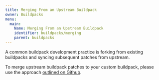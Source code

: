 ```yaml
---
title: Merging From an Upstream Buildpack
owner: Buildpacks
menu:
  main:
    Name: Merging From an Upstream Buildpack
    identifier: buildpacks/merging
    parent: buildpacks
---
```




<a id='merge-upstream'></a>

A common buildpack development practice is forking from existing buildpacks and syncing subsequent patches from upstream.

To merge upstream buildpack patches to your custom buildpack, please use the approach [outlined on Github](https://help.github.com/articles/syncing-a-fork).
